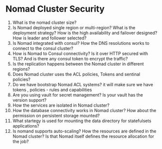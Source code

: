 # Nomad Cluster Security

1. What is the nomad cluster size?
1. Is Nomad deployed single region or multi-region? What is the deployment strategy? How is the high availability and failover designed? How is leader and follower selected?
1. Is Nomad integrated with consul? How the DNS resolutions works to connect to the consul cluster?
1. How is Nomad to Consul connectivity? Is it over HTTP secured with TLS? And is there any consul token to encrypt the traffic?
1. Is the replication happens between the Nomad cluster in different regions?
1. Does Nomad cluster uses the ACL policies, Tokens and sentinal policies?
1. Do we have bootstrap Nomad ACL systems? it will make sure we have tokens , policies - rules and capabilities
1. Are you using vault for secret management? Is your vault has the version support?
1. How the services are isolated in Nomad cluster?
1. How the database connectivity works in Nomad cluster? How about the permission on persistent storage mounted?
1. What startegy is used for mounting the data directory for statefulsets applications?
1. Is nomand supports auto-scaling? How the resources are defined in the Nomad cluster? Is that Nomad itself defines the resource allocation for the job?
